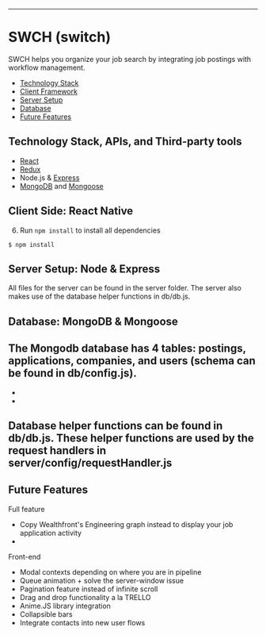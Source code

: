 <!--![](https://dl.dropboxusercontent.com/s/5utw16rifv9cmqe/banner-128.png?dl=0) -->
<!--![Pic](https://s3.amazonaws.com/poly-screenshots.angel.co/Project/49/284111/9614db93bd26c7f1ee02ee920c83046f-original.png) -->
---

# SWCH (switch)

SWCH helps you organize your job search by integrating job postings with workflow management.

- [Technology Stack](#technology-stack-apis-and-third-party-tools)
- [Client Framework](#client-framework-react-native)
- [Server Setup](#server-setup-node--express)
- [Database](#database-mongodb--mongoose)
- [Future Features](#future-features)

## Technology Stack, APIs, and Third-party tools

- [React](https://facebook.github.io/react-native/)
- [Redux]()
- Node.js & [Express](http://expressjs.com/)
- [MongoDB](https://www.mongodb.org/) and [Mongoose](http://mongoosejs.com/)


## Client Side: React Native

6. Run `npm install` to install all dependencies
 ```
 $ npm install 
 ```

## Server Setup: Node & Express

All files for the server can be found in the server folder. The server also makes use of the database helper functions in db/db.js.
 

## Database: MongoDB & Mongoose

The Mongodb database has 4 tables: postings, applications, companies, and users (schema can be found in db/config.js). 
  - 
  - 
  - 

Database helper functions can be found in db/db.js. These helper functions are used by the request handlers in server/config/requestHandler.js
  -

## Future Features

Full feature
- Copy Wealthfront's Engineering graph instead to display your job application activity
- 

Front-end
- Modal contexts depending on where you are in pipeline
- Queue animation + solve the server-window issue
- Pagination feature instead of infinite scroll
- Drag and drop functionality a la TRELLO
- Anime.JS library integration
- Collapsible bars
- Integrate contacts into new user flows
